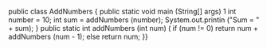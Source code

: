 public class AddNumbers {
public static void main (String[] args) 1
int number = 10;
int sum = addNumbers (number);
System.out.printin ("Sum = " + sum);
}
public static int addNumbers (int num) (
if (num != 0)
return num + addNumbers (num - 1);
else
return num;
}}
